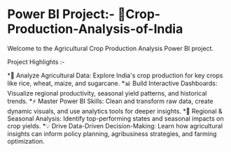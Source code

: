 # Power BI Project:- 🌾Crop-Production-Analysis-of-India
Welcome to the Agricultural Crop Production Analysis Power BI project.

Project Highlights :-

*🌱 Analyze Agricultural Data: Explore India's crop production for key crops like rice, wheat, maize, and sugarcane.
*📊 Build Interactive Dashboards: Visualize regional productivity, seasonal yield patterns, and historical trends.
*⚡ Master Power BI Skills: Clean and transform raw data, create dynamic visuals, and use analytics tools for deeper insights.
*📍 Regional & Seasonal Analysis: Identify top-performing states and seasonal impacts on crop yields.
*💡 Drive Data-Driven Decision-Making: Learn how agricultural insights can inform policy planning, agribusiness strategies, and farming optimization.
